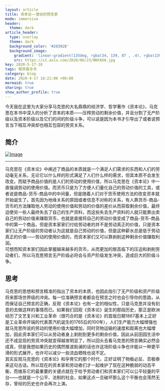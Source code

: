 ```yaml
---
layout: article
title: 资本论——曾经的预言家
mode: immersive
header:
  theme: dark
article_header:
  type: overlay
  theme: dark
  background_color: '#203028'
  background_image:
    gradient: 'linear-gradient(135deg, rgba(34, 139, 87 , .4), rgba(139, 34, 139, .4))'
    src: https://s1.ax1x.com/2020/06/23/NNFAUA.jpg
key: 2020-5-17-18
tags: 程序猿与书
category: blog
date: 2020-4-17 18:21:00 +08:00
mermaid: true
sharing: true
show_author_profile: true
---
```


今天我在这里为大家分享马克思的大名鼎鼎的经济学、哲学著作《资本论》，马克思在本书中深入的分析了资本的本质——压榨劳动的剩余价值，并且分割了无产阶级以及资本阶级以及它们的间的阶级斗争，可以说是因为本书才引导出了或者说预言当下相互冲突却也相互包容的劳资关系。

<!--more-->

## 简介

[![Image](https://s1.ax1x.com/2020/06/24/NdWrmF.jpg)](https://book.douban.com/subject/2304817/)  

-----------------------------------------------------------------------------------------------

马克思在《资本论》中阐述了商品的本质就是一个满足人们需求的东西和人们的劳动毫无关系，无论它以什么样的形式满足了人们什么样的需求，但其本质不会发生改变。而赋予商品价值的是人们的劳动的使用价值，所以马克思在《资本论》中一直强调劳动的使用价值。而货币只是为了方便人们量化自己的劳动价值的工具，或者说是商品-货币-商品中的中间量，但是随着人们对于货币使用方法的改变资本就开始诞生了。首先因为地缘关系的原因或者信息不对称的关系，有人靠货币-商品-货币的方法赚取他人劳动的使用价值和劳动的价值的差价从而获取剩余价值，最终迫使另一些人最终失去了自己的生产资料，而这些失去生产资料的人就只能靠出卖自己的劳动价值来赚取货币，也就是直接将自己的劳动价值变成了商品-货币-商品中的第一个商品，但是资本家家们付给劳动者的并不是劳动真正的价值，只是资本家们让无产阶级的劳动者认为这就是自己劳动的价值，但是这种薪水总是低于劳动真正的价值——劳动的使用价值的，而资本家们又可以靠剥削这种剩余价值赚取利润。  
可想而知资本家们因此掌握越来越多的货币，从而更加的居高临下的压迫和剥削劳动者们，所以马克思预言无产阶级必将会与资产阶级发生冲突，造成巨大的阶级斗争。

## 思考

马克思的思想和预言精准的指出了资本的本质，也因此指引了无产阶级和资产阶级将来那场世界级的冲突。每一位准确预言者都会在预言之时也会引导你的思路，从而保证自己预言的正确，反观《资本论》也有一定的相似性，只是马克思并没有刻意的去做这样的事情而已。如果我们回观《资本论》诞生的那段历史，那正是欧洲经历了文艺复兴和工业革命（很巧合的是《资本论》的首版日期1867基本上正好是工业革命开端的代表蒸汽机诞生的1765后的100年），人们生产能力大幅增强也就马克思所说的劳动的使用价值大幅增加，同时货物运输的速度和距离也大幅增加，因此资本家们可以从劳动者身上剥削到更多的剩余价值，因此从前田园生活中还不成显现的劳资冲突就变得越发明显了，所以回头去看马克思的预言确实必然会成真，但是我想如果历史的偶然推波助澜的话也许这场阶级斗争也许能以一种更平滑的形式展开，也许可以减少一些流血牺牲也说不定。  
其实反观马克思的《资本论》和孕育它的那个时代，正好证明了物极必反、否极泰来这句古话。所以现在的资本家和劳动者们才一起维护了现在这种脆弱的动态平衡，而维系它的最重要的关键点就在于给予劳动者们和资本家们可以公平较量的平台——也就是一个公平、法制的社会，如果这点一旦破坏那么这个平衡也会荡然无存，曾经的历史也许会再次上演。
